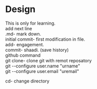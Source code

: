 # Design
This is only for learning.
<br> add next line
<br>
.md- mark down.
<br>
initial commit- first modification in file.
<br>
add- engagement.
<br>
commit- shaadi. (save history)
<br>
github command
<br>
git clone- clone git with remot reposatory
<br>
git --configure user.name "urname"
<br>
git --configure user.email "uremail"
<br>

cd- change directory
